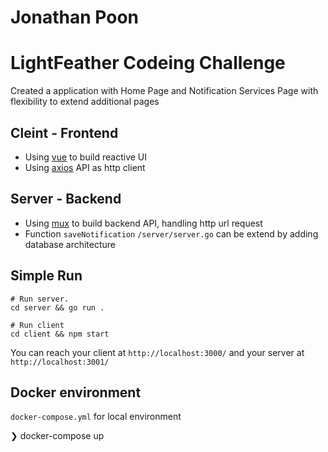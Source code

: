 # Jonathan Poon

# LightFeather Codeing Challenge

Created a application with Home Page and Notification Services Page with flexibility to extend additional pages


## Cleint - Frontend

- Using [vue](https://vuejs.org/guide/introduction.html) to build reactive UI
- Using [axios](https://www.npmjs.com/package/axios) API as http client


## Server - Backend

- Using [mux](https://pkg.go.dev/github.com/gorilla/mux) to build backend API, handling http url request
- Function `saveNotification` `/server/server.go` can be extend by adding database architecture 

## Simple Run 

    # Run server.
    cd server && go run .

    # Run client
    cd client && npm start
You can reach your client at `http://localhost:3000/` and your server at `http://localhost:3001/`

## Docker environment

`docker-compose.yml` for local environment

❯ docker-compose up
